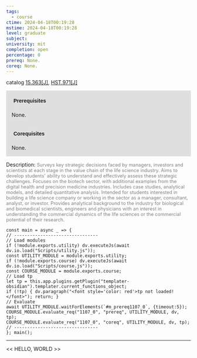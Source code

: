 ```yaml
---
tags:
  - course
ctime: 2024-04-18T00:19:28
mstime: 2024-04-18T00:19:28
level: graduate
subject: 
university: mit
completion: open
percentage: 0
prereq: None.
coreq: None.
---
```


catalog [15.363[J]](http://student.mit.edu/catalog/m15b.html#15.363), [HST.971[J]](http://student.mit.edu/catalog/mHSTb.html#HST.971)

<span style="display: block; padding: 15px; background-color: rgb(100, 100, 100, 0.2);"><font id="m_prereq1107_0" style="display: block; font-family: Arial, sans-serif; font-weight: bold; padding: 5px">Prerequisites</font><br><span id="prereq1107_0">None.</span></span>
<span style="display: block; padding: 15px; background-color: rgb(100, 100, 100, 0.2);"><font id="m_coreq1107_0" style="display: block; font-family: Arial, sans-serif; font-weight: bold; padding: 5px">Corequisites</font><br><span id="coreq1107_0">None.</span></span>

<font style="">Description:</font>
<font style="color: grey; font-size: 0.8rem;">Surveys key strategic decisions faced by managers, investors and scientists at each stage in the value chain of the life science industry. Aims to develop students' ability to understand and effectively assess these strategic challenges. Focuses on the biotech sector, with additional examples from the digital health and precision medicine industries. Includes case studies, analytical models, and detailed quantitative analysis. Intended for students interested in building a life science company or working in the sector as a manager, consultant, analyst, or investor. Provides analytical background to the industry for biological and biomedical scientists, engineers and physicians with an interest in understanding the commercial dynamics of the life sciences or the commercial potential of their research.</font>

```dataviewjs
const main = async _ => {
// --------------------------------
// Load modules
if (!module.exports.utility) dv.executeJs(await dv.io.load("Scripts/utility.js"));
const UTILITY_MODULE = module.exports.utility;
if (!module.exports.course) dv.executeJs(await dv.io.load("Scripts/course.js"));
const COURSE_MODULE = module.exports.course;
// Load tp
let tp = this.app.plugins.getPlugin("templater-obsidian").templater.current_functions_object;
if (!tp) { dv.paragraph("<font style='color: red'>tp not loaded!</font>"); return; }
// Evaluate
await UTILITY_MODULE.waitForElements(`#m_prereq1107_0`, {timeout:5});
COURSE_MODULE.evaluate_req("1107_0", "prereq", UTILITY_MODULE, dv, tp);
COURSE_MODULE.evaluate_req("1107_0", "coreq", UTILITY_MODULE, dv, tp);
// --------------------------------
}; main();
```

---

<< HELLO, WORLD >>

